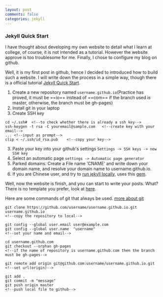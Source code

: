 ```yaml
---
layout: post
comments: false
categories: jekyll
---
```


### Jekyll Quick Start

I have thought about developing my own website to detail what I learn at college, of course, it is not intended as a tutorial. However the website approve is too troublesome for me. Finally, I chose to configure my blog on github.

Well, it is my first post in github, hence I decided to introduced how to build such a website.
I will write down the process in a simple way, though there is a official tutorial [Jekyll Quick Start](http://jekyllbootstrap.com/usage/jekyll-quick-start.html#toc_0).

1. Create a new repository named `username.github.io`(Practice has proved, it must be ==io== instead of ==com== if the branch used is master, otherwise, the branch must be gh-pages)
2. Install git in your laptop
2. Create SSH key
```
cd ~/.ssh#	<!--to check whether there is already a ssh key-->
ssh-keygen -t rsa -C youremail@sample.com	<!--create key with your email-->
...	<!--input as prompt-->
clip < ~/.ssh/id_rsa.pub	<!--copy your key-->
```
3. Paste your key into your github's settings
`Settings -> SSH keys -> new SSH key`
4. Select an automatic page
`settings -> Automatic page generator`
5. Parked domains. Create a File name 'CNAME' and write down your domain name, and resolve your domain name to username.github.io.
6. If you are Chinese user, and try to [run jekyll locally](http://jekyllbootstrap.com/usage/jekyll-quick-start.html#toc_6), uses this [gem](https://ruby.taobao.org/).

Well, now the website is finish, and you can start to write your posts. What? There is no template you prefer, look at [here](http://jekyllthemes.org/).

Here are some commands of git that always be used. [more about git](http://www.liaoxuefeng.com/wiki/0013739516305929606dd18361248578c67b8067c8c017b000)
```
git clone https://github.com/username/username.github.io.git username.github.io
<!--copy the repository to local-->

git config --global user.email user@example.com
git config --global user.name  "username"
<!--set your name and email-->

cd username.github.com
git checkout --orphan gh-pages
<!--if the name of repository is username.github.com then the branch must be gh-pages-->

git remote add origin git@github.com:username/username.github.io.git
<!--set url(origin)-->

git add .
git commit -m "message"
git push origin master
<!--push local file to github-->
```